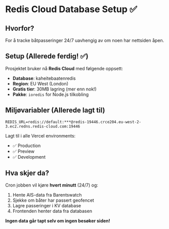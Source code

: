 # Redis Cloud Database Setup ✅

## Hvorfor?
For å tracke båtpasseringer 24/7 uavhengig av om noen har nettsiden åpen.

## Setup (Allerede ferdig! ✅)

Prosjektet bruker nå **Redis Cloud** med følgende oppsett:

- **Database**: kaheitebaatenredis
- **Region**: EU West (London)
- **Gratis tier**: 30MB lagring (mer enn nok!)
- **Pakke**: `ioredis` for Node.js tilkobling

## Miljøvariabler (Allerede lagt til)

```
REDIS_URL=redis://default:***@redis-19446.crce204.eu-west-2-3.ec2.redns.redis-cloud.com:19446
```

Lagt til i alle Vercel environments:
- ✅ Production
- ✅ Preview
- ✅ Development

## Hva skjer da?

Cron jobben vil kjøre **hvert minutt** (24/7) og:
1. Hente AIS-data fra Barentswatch
2. Sjekke om båter har passert geofencet
3. Lagre passeringer i KV database
4. Frontenden henter data fra databasen

**Ingen data går tapt selv om ingen besøker siden!**
